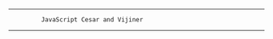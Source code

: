 -------------------------------------------------------
             JavaScript Cesar and Vijiner
-------------------------------------------------------